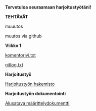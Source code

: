**Tervetuloa seuraamaan harjoitustyötäni!**


**TEHTÄVÄT**

muuutos




muutos via github

**Viikko 1**

[komentorivi.txt](https://github.com/TheMorshu/otm-harjoitustyo/blob/master/laskarit/viikko1/komentorivi.txt)

[gitlog.txt](https://github.com/TheMorshu/otm-harjoitustyo/blob/master/laskarit/viikko1/gitlog.txt)




**Harjoitustyö**

[Harjoitustyön hakemisto](https://github.com/TheMorshu/otm-harjoitustyo/)


**Harjoitustyön dokumentointi**

[Alusatava määrittelydokumentti](https://github.com/TheMorshu/otm-harjoitustyo/)




